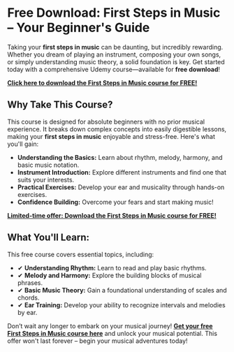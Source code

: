 # Free Download: First Steps in Music – Your Beginner's Guide

Taking your **first steps in music** can be daunting, but incredibly rewarding. Whether you dream of playing an instrument, composing your own songs, or simply understanding music theory, a solid foundation is key. Get started today with a comprehensive Udemy course—available for **free download**!

[**Click here to download the First Steps in Music course for FREE!**](https://udemywork.com/first-steps-in-music)

## Why Take This Course?

This course is designed for absolute beginners with no prior musical experience. It breaks down complex concepts into easily digestible lessons, making your **first steps in music** enjoyable and stress-free. Here's what you'll gain:

*   **Understanding the Basics:** Learn about rhythm, melody, harmony, and basic music notation.
*   **Instrument Introduction:** Explore different instruments and find one that suits your interests.
*   **Practical Exercises:** Develop your ear and musicality through hands-on exercises.
*   **Confidence Building:** Overcome your fears and start making music!

[**Limited-time offer: Download the First Steps in Music course for FREE!**](https://udemywork.com/first-steps-in-music)

## What You'll Learn:

This free course covers essential topics, including:

*   ✔ **Understanding Rhythm:** Learn to read and play basic rhythms.
*   ✔ **Melody and Harmony:** Explore the building blocks of musical phrases.
*   ✔ **Basic Music Theory:** Gain a foundational understanding of scales and chords.
*   ✔ **Ear Training:** Develop your ability to recognize intervals and melodies by ear.

Don’t wait any longer to embark on your musical journey! **[Get your free First Steps in Music course here](https://udemywork.com/first-steps-in-music)** and unlock your musical potential. This offer won't last forever – begin your musical adventures today!
